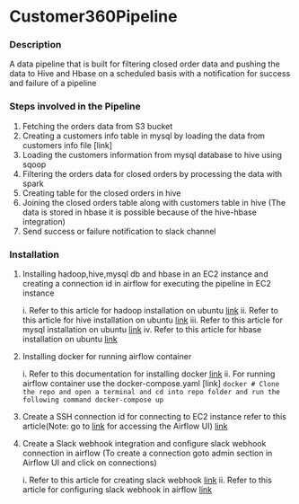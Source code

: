 # Customer360Pipeline

### Description
A data pipeline that is built for filtering closed order data and pushing the data to Hive and Hbase on a scheduled basis with a notification for success and failure of a pipeline



### Steps involved in the Pipeline
   1. Fetching the orders data from S3 bucket
   2. Creating a customers info table in mysql by loading the data from customers info file [link]
   3. Loading the customers information from mysql database to hive using sqoop
   4. Filtering the orders data for closed orders by processing the data with spark
   5. Creating table for the closed orders in hive
   6. Joining the closed orders table along with customers table in hive (The data is stored in hbase it is possible because of the hive-hbase integration)
   7. Send success or failure notification to slack channel


### Installation
   1. Installing hadoop,hive,mysql db and hbase in an EC2 instance and creating a connection id in airflow for executing the pipeline in EC2 instance
      
         i. Refer to this article for hadoop installation on ubuntu [link](https://www.guru99.com/how-to-install-hadoop.html)
         ii. Refer to this article for hive installation on ubuntu [link](https://www.guru99.com/installation-configuration-hive-mysql.html)
         iii. Refer to this article for mysql installation on ubuntu [link](https://www.digitalocean.com/community/tutorials/how-to-install-mysql-on-ubuntu-20-04)
         iv. Refer to this article for hbase installation on ubuntu [link](https://www.guru99.com/hbase-installation-guide.html)
   2. Installing docker for running airflow container

         i. Refer to this documentation for installing docker [link](https://docs.docker.com/engine/install/)
         ii. For running airflow container use the docker-compose.yaml [link]
          ```docker
              # Clone the repo and open a terminal and cd into repo folder and run the following command
              docker-compose up
          ```
   4. Create a SSH connection id for connecting to EC2 instance refer to this article(Note: go to [link](https://localhost:8080) for accessing the Airflow UI) [link](https://docs.aws.amazon.com/mwaa/latest/userguide/samples-ssh.html)
   5. Create a Slack webhook integration and configure slack webhook connection in airflow (To create a connection goto admin section in Airflow UI and click on connections)
       
         i. Refer to this article for creating slack webhook [link](https://api.slack.com/messaging/webhooks)
         ii. Refer to this article for configuring slack webhook in airflow  [link](https://airflow.apache.org/docs/apache-airflow-providers-slack/stable/connections/slack-incoming-webhook.html) 
  
  
      
              
